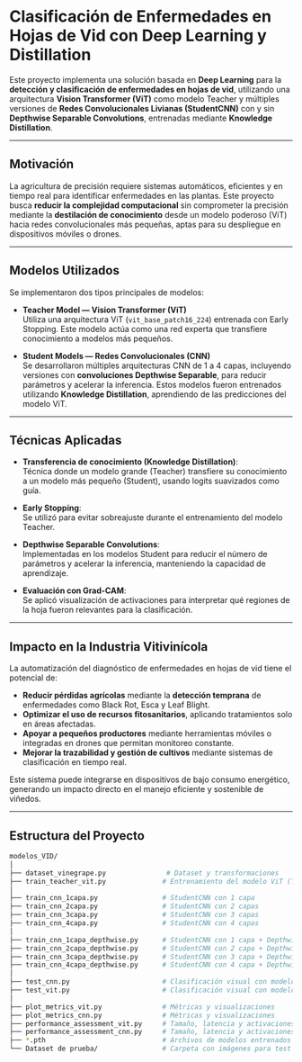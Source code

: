 # Clasificación de Enfermedades en Hojas de Vid con Deep Learning y Distillation

Este proyecto implementa una solución basada en **Deep Learning** para la **detección y clasificación de enfermedades en hojas de vid**, utilizando una arquitectura **Vision Transformer (ViT)** como modelo Teacher y múltiples versiones de **Redes Convolucionales Livianas (StudentCNN)** con y sin **Depthwise Separable Convolutions**, entrenadas mediante **Knowledge Distillation**.

---

## Motivación

La agricultura de precisión requiere sistemas automáticos, eficientes y en tiempo real para identificar enfermedades en las plantas. Este proyecto busca **reducir la complejidad computacional** sin comprometer la precisión mediante la **destilación de conocimiento** desde un modelo poderoso (ViT) hacia redes convolucionales más pequeñas, aptas para su despliegue en dispositivos móviles o drones.

---

## Modelos Utilizados

Se implementaron dos tipos principales de modelos:

- **Teacher Model — Vision Transformer (ViT)**  
  Utiliza una arquitectura ViT (`vit_base_patch16_224`) entrenada con Early Stopping. Este modelo actúa como una red experta que transfiere conocimiento a modelos más pequeños.

- **Student Models — Redes Convolucionales (CNN)**  
  Se desarrollaron múltiples arquitecturas CNN de 1 a 4 capas, incluyendo versiones con **convoluciones Depthwise Separable**, para reducir parámetros y acelerar la inferencia. Estos modelos fueron entrenados utilizando **Knowledge Distillation**, aprendiendo de las predicciones del modelo ViT.


---

## Técnicas Aplicadas

- **Transferencia de conocimiento (Knowledge Distillation)**:  
  Técnica donde un modelo grande (Teacher) transfiere su conocimiento a un modelo más pequeño (Student), usando logits suavizados como guía.

- **Early Stopping**:  
  Se utilizó para evitar sobreajuste durante el entrenamiento del modelo Teacher.

- **Depthwise Separable Convolutions**:  
  Implementadas en los modelos Student para reducir el número de parámetros y acelerar la inferencia, manteniendo la capacidad de aprendizaje.

- **Evaluación con Grad-CAM**:  
  Se aplicó visualización de activaciones para interpretar qué regiones de la hoja fueron relevantes para la clasificación.

---

## Impacto en la Industria Vitivinícola

La automatización del diagnóstico de enfermedades en hojas de vid tiene el potencial de:

- **Reducir pérdidas agrícolas** mediante la **detección temprana** de enfermedades como Black Rot, Esca y Leaf Blight.
- **Optimizar el uso de recursos fitosanitarios**, aplicando tratamientos solo en áreas afectadas.
- **Apoyar a pequeños productores** mediante herramientas móviles o integradas en drones que permitan monitoreo constante.
- **Mejorar la trazabilidad y gestión de cultivos** mediante sistemas de clasificación en tiempo real.

Este sistema puede integrarse en dispositivos de bajo consumo energético, generando un impacto directo en el manejo eficiente y sostenible de viñedos.

---

## Estructura del Proyecto

```bash
modelos_VID/
│
├── dataset_vinegrape.py               # Dataset y transformaciones
├── train_teacher_vit.py              # Entrenamiento del modelo ViT (Teacher)
│
├── train_cnn_1capa.py                # StudentCNN con 1 capa
├── train_cnn_2capa.py                # StudentCNN con 2 capas
├── train_cnn_3capa.py                # StudentCNN con 3 capas
├── train_cnn_4capa.py                # StudentCNN con 4 capas
│
├── train_cnn_1capa_depthwise.py      # StudentCNN con 1 capa + Depthwise
├── train_cnn_2capa_depthwise.py      # StudentCNN con 2 capa + Depthwise
├── train_cnn_3capa_depthwise.py      # StudentCNN con 3 capa + Depthwise
├── train_cnn_4capa_depthwise.py      # StudentCNN con 4 capa + Depthwise
│
├── test_cnn.py                       # Clasificación visual con modelo CNN
├── test_vit.py                       # Clasificación visual con modelo ViT
│
├── plot_metrics_vit.py               # Métricas y visualizaciones
├── plot_metrics_cnn.py               # Métricas y visualizaciones
├── performance_assessment_vit.py     # Tamaño, latencia y activaciones (Grad-CAM)
├── performance_assessment_cnn.py     # Tamaño, latencia y activaciones (Grad-CAM)
├── *.pth                             # Archivos de modelos entrenados
└── Dataset de prueba/                # Carpeta con imágenes para test manual
